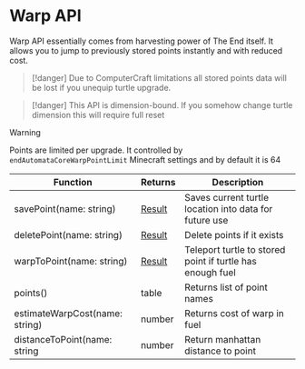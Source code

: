 # Warp API

Warp API essentially comes from harvesting power of The End itself. It allows you to jump to previously stored points instantly and with reduced cost.

> [!danger]
> Due to ComputerCraft limitations all stored points data will be lost if you unequip turtle upgrade.

> [!danger]
> This API is dimension-bound. If you somehow change turtle dimension this will require full reset

> [!warning]
> Points are limited per upgrade. It controlled by `endAutomataCoreWarpPointLimit` Minecraft settings and by default it is 64

| Function                       | Returns                  | Description                                                    |
| ------------------------------ | ------------------------ | -------------------------------------------------------------- |
| savePoint(name: string)        | [Result](./introduction.md#result)        | Saves current turtle location into data for future use         |
| deletePoint(name: string)      | [Result](./introduction.md#result)        | Delete points if it exists                                     |
| warpToPoint(name: string)      | [Result](./introduction.md#result)        | Teleport turtle to stored point if turtle has enough fuel      |
| points()                       | table                    | Returns list of point names                                    |
| estimateWarpCost(name: string) | number                   | Returns cost of warp in fuel                                   |
| distanceToPoint(name: string   | number                   | Return manhattan distance to point                             |
